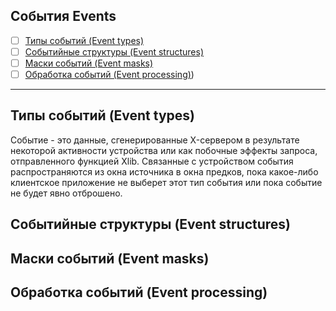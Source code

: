 ## События Events
- [ ] [Типы событий (Event types)](./Events.md#Типы-событий-Event-types)
- [ ] [Событийные структуры (Event structures)](./Events.md#Событийные-структуры-Event-structures)
- [ ] [Маски событий (Event masks)](./Events.md#Маски-событий-Event-masks)
- [ ] [Обработка событий (Event processing)](./Events.md#Обработка-событий-Event-processing))
------------
## Типы событий (Event types)

Событие - это данные, сгенерированные X-сервером в результате некоторой активности устройства или как побочные эффекты запроса, отправленного функцией Xlib. 
Связанные с устройством события распространяются из окна источника в окна предков, пока какое-либо клиентское приложение не выберет этот тип события или пока событие не будет явно отброшено.

## Событийные структуры (Event structures)


## Маски событий (Event masks)


## Обработка событий (Event processing)

